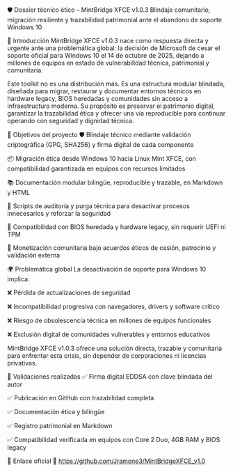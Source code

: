 🛡️ Dossier técnico ético – MintBridge XFCE v1.0.3
Blindaje comunitario, migración resiliente y trazabilidad patrimonial ante el abandono de soporte Windows 10

📌 Introducción
MintBridge XFCE v1.0.3 nace como respuesta directa y urgente ante una problemática global: la decisión de Microsoft de cesar el soporte oficial para Windows 10 el 14 de octubre de 2025, dejando a millones de equipos en estado de vulnerabilidad técnica, patrimonial y comunitaria.

Este toolkit no es una distribución más. Es una estructura modular blindada, diseñada para migrar, restaurar y documentar entornos técnicos en hardware legacy, BIOS heredadas y comunidades sin acceso a infraestructura moderna. Su propósito es preservar el patrimonio digital, garantizar la trazabilidad ética y ofrecer una vía reproducible para continuar operando con seguridad y dignidad técnica.

🎯 Objetivos del proyecto
🛡️ Blindaje técnico mediante validación criptográfica (GPG, SHA256) y firma digital de cada componente

📦 Migración ética desde Windows 10 hacia Linux Mint XFCE, con compatibilidad garantizada en equipos con recursos limitados

📚 Documentación modular bilingüe, reproducible y trazable, en Markdown y HTML

🔧 Scripts de auditoría y purga técnica para desactivar procesos innecesarios y reforzar la seguridad

🧭 Compatibilidad con BIOS heredada y hardware legacy, sin requerir UEFI ni TPM

🤝 Monetización comunitaria bajo acuerdos éticos de cesión, patrocinio y validación externa

🌍 Problemática global
La desactivación de soporte para Windows 10 implica:

❌ Pérdida de actualizaciones de seguridad

❌ Incompatibilidad progresiva con navegadores, drivers y software crítico

❌ Riesgo de obsolescencia técnica en millones de equipos funcionales

❌ Exclusión digital de comunidades vulnerables y entornos educativos

MintBridge XFCE v1.0.3 ofrece una solución directa, trazable y comunitaria para enfrentar esta crisis, sin depender de corporaciones ni licencias privativas.

🔐 Validaciones realizadas
✅ Firma digital EDDSA con clave blindada del autor

✅ Publicación en GitHub con trazabilidad completa

✅ Documentación ética y bilingüe

✅ Registro patrimonial en Markdown

✅ Compatibilidad verificada en equipos con Core 2 Duo, 4GB RAM y BIOS legacy

📎 Enlace oficial
🔗 https://github.com/Jramone3/MintBridgeXFCE_v1.0
